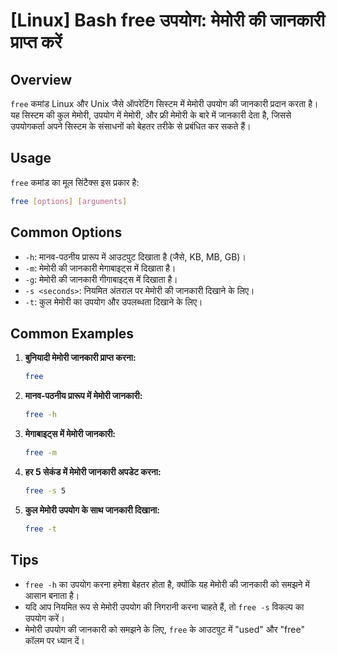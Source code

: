 # [Linux] Bash free उपयोग: मेमोरी की जानकारी प्राप्त करें

## Overview
`free` कमांड Linux और Unix जैसे ऑपरेटिंग सिस्टम में मेमोरी उपयोग की जानकारी प्रदान करता है। यह सिस्टम की कुल मेमोरी, उपयोग में मेमोरी, और फ्री मेमोरी के बारे में जानकारी देता है, जिससे उपयोगकर्ता अपने सिस्टम के संसाधनों को बेहतर तरीके से प्रबंधित कर सकते हैं।

## Usage
`free` कमांड का मूल सिंटैक्स इस प्रकार है:

```bash
free [options] [arguments]
```

## Common Options
- `-h`: मानव-पठनीय प्रारूप में आउटपुट दिखाता है (जैसे, KB, MB, GB)।
- `-m`: मेमोरी की जानकारी मेगाबाइट्स में दिखाता है।
- `-g`: मेमोरी की जानकारी गीगाबाइट्स में दिखाता है।
- `-s <seconds>`: नियमित अंतराल पर मेमोरी की जानकारी दिखाने के लिए।
- `-t`: कुल मेमोरी का उपयोग और उपलब्धता दिखाने के लिए।

## Common Examples
1. **बुनियादी मेमोरी जानकारी प्राप्त करना:**
   ```bash
   free
   ```

2. **मानव-पठनीय प्रारूप में मेमोरी जानकारी:**
   ```bash
   free -h
   ```

3. **मेगाबाइट्स में मेमोरी जानकारी:**
   ```bash
   free -m
   ```

4. **हर 5 सेकंड में मेमोरी जानकारी अपडेट करना:**
   ```bash
   free -s 5
   ```

5. **कुल मेमोरी उपयोग के साथ जानकारी दिखाना:**
   ```bash
   free -t
   ```

## Tips
- `free -h` का उपयोग करना हमेशा बेहतर होता है, क्योंकि यह मेमोरी की जानकारी को समझने में आसान बनाता है।
- यदि आप नियमित रूप से मेमोरी उपयोग की निगरानी करना चाहते हैं, तो `free -s` विकल्प का उपयोग करें।
- मेमोरी उपयोग की जानकारी को समझने के लिए, `free` के आउटपुट में "used" और "free" कॉलम पर ध्यान दें।